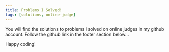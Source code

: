```yaml
---
title: Problems I Solved!
tags: [solutions, online-judge]
---
```

You will find the solutions to problems I solved on online judges in my github account. Follow the github link in the footer section below...

Happy coding!